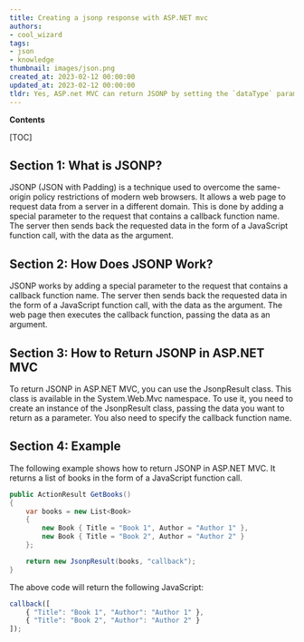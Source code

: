 ```yaml
---
title: Creating a jsonp response with ASP.NET mvc
authors:
- cool_wizard
tags:
- json
- knowledge
thumbnail: images/json.png
created_at: 2023-02-12 00:00:00
updated_at: 2023-02-12 00:00:00
tldr: Yes, ASP.net MVC can return JSONP by setting the `dataType` parameter to `jsonp` when making an AJAX call.
---
```


**Contents**

[TOC]

## Section 1: What is JSONP?

JSONP (JSON with Padding) is a technique used to overcome the same-origin policy restrictions of modern web browsers. It allows a web page to request data from a server in a different domain. This is done by adding a special parameter to the request that contains a callback function name. The server then sends back the requested data in the form of a JavaScript function call, with the data as the argument.

## Section 2: How Does JSONP Work?

JSONP works by adding a special parameter to the request that contains a callback function name. The server then sends back the requested data in the form of a JavaScript function call, with the data as the argument. The web page then executes the callback function, passing the data as an argument.

## Section 3: How to Return JSONP in ASP.NET MVC

To return JSONP in ASP.NET MVC, you can use the JsonpResult class. This class is available in the System.Web.Mvc namespace. To use it, you need to create an instance of the JsonpResult class, passing the data you want to return as a parameter. You also need to specify the callback function name.

## Section 4: Example

The following example shows how to return JSONP in ASP.NET MVC. It returns a list of books in the form of a JavaScript function call.

```csharp
public ActionResult GetBooks()
{
    var books = new List<Book>
    {
        new Book { Title = "Book 1", Author = "Author 1" },
        new Book { Title = "Book 2", Author = "Author 2" }
    };

    return new JsonpResult(books, "callback");
}
```

The above code will return the following JavaScript:

```javascript
callback([
    { "Title": "Book 1", "Author": "Author 1" },
    { "Title": "Book 2", "Author": "Author 2" }
]);
```
